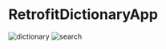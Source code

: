 # RetrofitDictionaryApp
![dictionary](https://user-images.githubusercontent.com/61355518/216325130-0d11c52d-02d3-44f4-8037-25e9cedd9817.png)
![search](https://user-images.githubusercontent.com/61355518/216325317-58baf4c1-2086-4004-b943-803351e75325.png)
